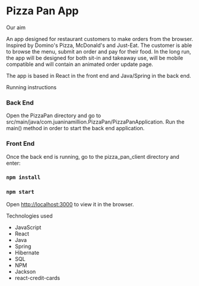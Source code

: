 # Pizza Pan App

Our aim

An app designed for restaurant customers to make orders from the browser. Inspired by Domino's Pizza, McDonald's and Just-Eat. The customer is able to browse the menu, submit an order and pay for their food. In the long run, the app will be designed for both sit-in and takeaway use, will be mobile compatible and will contain an animated order update page.

The app is based in React in the front end and Java/Spring in the back end.

Running instructions

### Back End

Open the PizzaPan directory and go to src/main/java/com.juaninamillion.PizzaPan/PizzaPanApplication. Run the main() method in order to start the back end application. 

### Front End

Once the back end is running, go to the pizza_pan_client directory and enter:

### `npm install`

### `npm start`

Open [http://localhost:3000](http://localhost:3000) to view it in the browser.

Technologies used

- JavaScript
- React
- Java
- Spring
- Hibernate
- SQL
- NPM
- Jackson
- react-credit-cards



